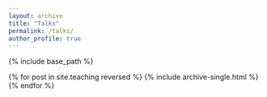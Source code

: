 ```yaml
---
layout: archive
title: "Talks"
permalink: /talks/
author_profile: true
---
```


{% include base_path %}

{% for post in site.teaching reversed %}
  {% include archive-single.html %}
{% endfor %}



